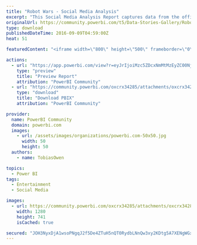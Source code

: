 ```yaml
---
title: "Robot Wars - Social Media Analysis"
excerpt: "This Social Media Analysis Report captures data from the official Robot Wars Facebook page . As a long-standing fan of the UK TV show “Robot Wars”, I"
originalUrl: https://community.powerbi.com/t5/Data-Stories-Gallery/Robot-Wars-Social-Media-Analysis/m-p/67036
type: download
publishedDateTime: 2016-09-09T04:59:00Z
heat: 51

featuredContent: "<iframe width=\"800\" height=\"500\" frameborder=\"0\" src=\"https://app.powerbi.com/view?r=eyJrIjoiMzc5ZDcxNmMtMzEyZC00NjM0LWI5YzYtODE5YTJlYTcxNWYxIiwidCI6IjMyMTY2YzE2LWJiMDItNGNlZi04OTEyLTFmNTE3MDQ1Yjc5YSIsImMiOjh9\"></iframe>"

actions:
  - url: "https://app.powerbi.com/view?r=eyJrIjoiMzc5ZDcxNmMtMzEyZC00NjM0LWI5YzYtODE5YTJlYTcxNWYxIiwidCI6IjMyMTY2YzE2LWJiMDItNGNlZi04OTEyLTFmNTE3MDQ1Yjc5YSIsImMiOjh9"
    type: "preview"
    title: "Preview Report"
    attribution: "PowerBI Community"
  - url: "https://community.powerbi.com/oxcrx34285/attachments/oxcrx34285/DataStoriesGallery/283/2/Robot%20Wars%20Data%20Visualisation.pbix"
    type: "download"
    title: "Download PBIX"
    attribution: "PowerBI Community"

provider:
  name: PowerBI Community
  domain: powerbi.com
  images:
    - url: /assets/images/organizations/powerbi.com-50x50.jpg
      width: 50
      height: 50
  authors:
    - name: TobiasOwen

topics:
  - Power BI
tags:
  - Entertainment
  - Social Media

images:
  - url: https://community.powerbi.com/oxcrx34285/attachments/oxcrx34285/DataStoriesGallery/283/1/Robot%20Wars%20Data%20Visualisation.PNG
    width: 1280
    height: 741
    isCached: true

secured: "JOH3NyxDjA1wsoPNgqJ2f5De4ZTuH5nQT0RydbLNnQw3xy2KDtg5A7XENgWGxrRfp2iKYMkaOhF1irWxpKn2KpOqI0j9u4If4XG+EMYVWgmcWBddCFPlgPwZYSoN0abnK0LNTQZ0ZrMSARKmIGv8HvPCd77Wjbwd1CxSaMHHvPTFSkUbwb5NaA0MnVZ7rZKKvpGaCsB80vvVhUBzBQU+d2fmhfPAuecRjDDUPmKyOkAhTTfRI9lCT4wMQeGxJdpuGgJxQEI+F5sIvXIpG2JjuPheb1G2oECEY/iPc7QLSp0xlWy+wNDQldcD1l58SFYZkrQ/rMw3JofMZV2pztZc8mdM3sCYIzyQr39OBIrBEnB2L6QsM8bdxm4HLXfkFS0xOhX3dk70K57SkjBCzK/rVRddY5R+69X5c5vzGdjj0V4=;F7yzQYIp7AknTyUvDQ46lw=="
---
```


